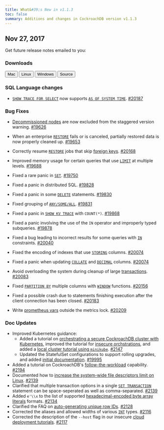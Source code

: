 ```yaml
---
title: What&#39;s New in v1.1.3
toc: false
summary: Additions and changes in CockroachDB version v1.1.3
---
```


## Nov 27, 2017

Get future release notes emailed to you:

<div class="hubspot-install-form install-form-1 clearfix">
    <script>
        hbspt.forms.create({
            css: '',
            cssClass: 'install-form',
            portalId: '1753393',
            formId: '39686297-81d2-45e7-a73f-55a596a8d5ff',
            formInstanceId: 1,
            target: '.install-form-1'
        });
    </script>
</div>

### Downloads

<div id="os-tabs" class="clearfix">
    <a href="https://binaries.cockroachdb.com/cockroach-v1.1.3.darwin-10.9-amd64.tgz"><button id="mac" data-eventcategory="mac-binary-release-notes">Mac</button></a>
    <a href="https://binaries.cockroachdb.com/cockroach-v1.1.3.linux-amd64.tgz"><button id="linux" data-eventcategory="linux-binary-release-notes">Linux</button></a>
    <a href="https://binaries.cockroachdb.com/cockroach-v1.1.3.windows-6.2-amd64.zip"><button id="windows" data-eventcategory="windows-binary-release-notes">Windows</button></a>
    <a href="https://binaries.cockroachdb.com/cockroach-v1.1.3.src.tgz"><button id="source" data-eventcategory="source-release-notes">Source</button></a>
</div>

### SQL Language changes

- [`SHOW TRACE FOR SELECT`](../v1.1/show-trace.html) now supports [`AS OF SYSTEM TIME`](https://www.cockroachlabs.com/blog/time-travel-queries-select-witty_subtitle-the_future/). [#20187](https://github.com/cockroachdb/cockroach/pull/20187)

### Bug Fixes

- [Decommissioned nodes](../v1.1/remove-nodes.html) are now excluded from the staggered version warning. [#19626](https://github.com/cockroachdb/cockroach/pull/19626)

- When an enterprise [`RESTORE`](../v1.1/restore.html) fails or is canceled, partially restored data is now properly cleaned up. [#19653](https://github.com/cockroachdb/cockroach/pull/19653)

- Correctly resume [`RESTORE`](../v1.1/restore.html) jobs that skip [foreign keys](../v1.1/foreign-key.html). [#20168](https://github.com/cockroachdb/cockroach/pull/20168)

- Improved memory usage for certain queries that use [`LIMIT`](../v1.1/select.html#control-quantity-of-returned-rows) at multiple levels. [#19688](https://github.com/cockroachdb/cockroach/pull/19688)

- Fixed a rare panic in [`SET`](../v1.1/set-vars.html). [#19750](https://github.com/cockroachdb/cockroach/pull/19750)

- Fixed a panic in distributed SQL. [#19828](https://github.com/cockroachdb/cockroach/pull/19828)

- Fixed a panic in some [`DELETE`](../v1.1/delete.html) statements. [#19830](https://github.com/cockroachdb/cockroach/pull/19830)

- Fixed grouping of [`ANY/SOME/ALL`](../v1.1/sql-grammar.html#sub_type). [#19831](https://github.com/cockroachdb/cockroach/pull/19831)

- Fixed a panic in [`SHOW KV TRACE`](../v1.1/show-trace.html) with `COUNT(*)`. [#19868](https://github.com/cockroachdb/cockroach/pull/19868)

- Fixed a panic involving the use of the `IN` operator and improperly typed subqueries. [#19878](https://github.com/cockroachdb/cockroach/pull/19878)

- Fixed a bug leading to incorrect results for some queries with [`IN`](../v1.1/functions-and-operators.html#operators) constraints. [#20040](https://github.com/cockroachdb/cockroach/pull/20040)

- Fixed the encoding of indexes that use [`STORING`](../v1.1/create-index.html#store-columns) columns. [#20074](https://github.com/cockroachdb/cockroach/pull/20074)

- Fixed a panic when updating [`COLLATE`](../v1.1/collate.html) and [`DECIMAL`](../v1.1/decimal.html) columns. [#20074](https://github.com/cockroachdb/cockroach/pull/20074)

- Avoid overloading the system during cleanup of large [transactions](..v1.1/transactions.html). [#20083](https://github.com/cockroachdb/cockroach/pull/20083)

- Fixed [`PARTITION BY`](../v1.1/sql-grammar.html#opt_partition_clause) multiple columns with [`WINDOW`](../v1.1/window-functions.html) functions. [#20156](https://github.com/cockroachdb/cockroach/pull/20156)

- Fixed a possible crash due to statements finishing execution after the client connection has been closed. [#20183](https://github.com/cockroachdb/cockroach/pull/20183)

- Write [prometheus vars](../v1.1/monitor-cockroachdb-with-prometheus.html) outside the metrics lock. [#20209](https://github.com/cockroachdb/cockroach/pull/20209)

### Doc Updates

- Improved Kubernetes guidance:
    - Added a tutorial on [orchestrating a secure CockroachDB cluster with Kubernetes](../v1.1/orchestrate-cockroachdb-with-kubernetes.html), improved the tutorial for [insecure orchstrations](../v1.1/orchestrate-cockroachdb-with-kubernetes-insecure.html), and added a [local cluster tutorial using `minikube`](../v1.1/orchestrate-a-local-cluster-with-kubernetes-insecure.html). [#2147](https://github.com/cockroachdb/docs/pull/2147)
    - Updated the StatefulSet configurations to support rolling upgrades, and added [initial documentation](https://github.com/cockroachdb/cockroach/tree/master/cloud/kubernetes#doing-a-rolling-upgrade-to-a-different-cockroachdb-version). [#19995](https://github.com/cockroachdb/cockroach/pull/19995)
- Added a tutorial on CockroachDB's [follow-the-workload](../v1.1/demo-follow-the-workload.html) capability. [#2194](https://github.com/cockroachdb/docs/pull/2194)
- Documented how to [increase the system-wide file descriptors limit on Linux](../v1.1/recommended-production-settings.html#file-descriptors-limit). [#2139](https://github.com/cockroachdb/docs/pull/2139)
- Clarified that multiple transaction options in a single [`SET TRANSACTION`](../v1.1/set-transaction.html#set-isolation-priority) statement can be space-seperated as well as comma-separated. [#2139](https://github.com/cockroachdb/docs/pull/2139)
- Added `e'\\x` to the list of supported [hexadecimal-encoded byte array literals](../v1.1/sql-constants.html#hexadecimal-encoded-byte-array-literals) formats. [#2134](https://github.com/cockroachdb/docs/pull/2134)
- Clarified the FAQ on [auto-generating unique row IDs](../v1.1/sql-faqs.html#how-do-i-auto-generate-unique-row-ids-in-cockroachdb). [#2128](https://github.com/cockroachdb/docs/pull/2128)
- Corrected the aliases and allowed widths of various [`INT`](../v1.1/int.html) types. [#2116](https://github.com/cockroachdb/docs/pull/2116)
- Corrected the description of the `--host` flag in our insecure [cloud deployment tutorials](../v1.1/cloud-deployment.html). [#2117](https://github.com/cockroachdb/docs/pull/2117)
